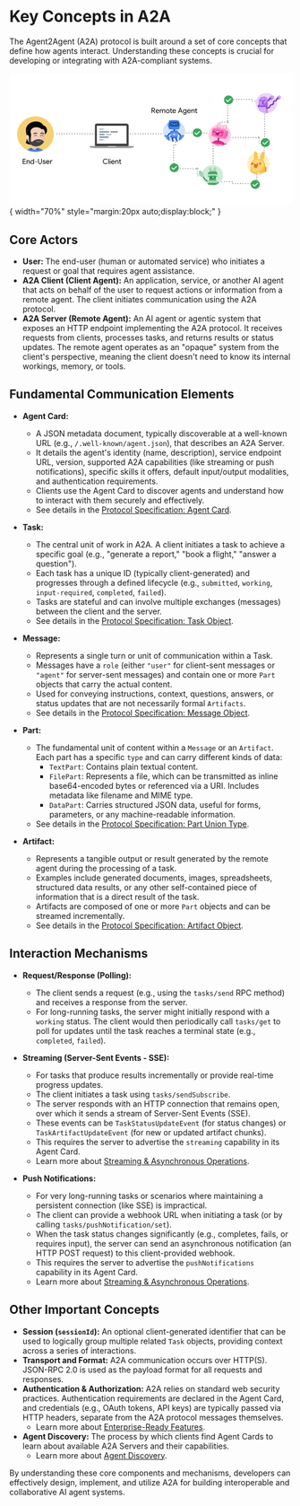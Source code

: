 # Key Concepts in A2A

The Agent2Agent (A2A) protocol is built around a set of core concepts that define how agents interact. Understanding these concepts is crucial for developing or integrating with A2A-compliant systems.

![A2A Actors showing a User, A2A Client (Client Agent), and A2A Server (Remote Agent)](../assets/a2a-actors.png){ width="70%" style="margin:20px auto;display:block;" }

## Core Actors

- **User:** The end-user (human or automated service) who initiates a request or goal that requires agent assistance.
- **A2A Client (Client Agent):** An application, service, or another AI agent that acts on behalf of the user to request actions or information from a remote agent. The client initiates communication using the A2A protocol.
- **A2A Server (Remote Agent):** An AI agent or agentic system that exposes an HTTP endpoint implementing the A2A protocol. It receives requests from clients, processes tasks, and returns results or status updates. The remote agent operates as an "opaque" system from the client's perspective, meaning the client doesn't need to know its internal workings, memory, or tools.

## Fundamental Communication Elements

- **Agent Card:**
  - A JSON metadata document, typically discoverable at a well-known URL (e.g., `/.well-known/agent.json`), that describes an A2A Server.
  - It details the agent's identity (name, description), service endpoint URL, version, supported A2A capabilities (like streaming or push notifications), specific skills it offers, default input/output modalities, and authentication requirements.
  - Clients use the Agent Card to discover agents and understand how to interact with them securely and effectively.
  - See details in the [Protocol Specification: Agent Card](../specification.md#5-agent-discovery-the-agent-card).

- **Task:**
  - The central unit of work in A2A. A client initiates a task to achieve a specific goal (e.g., "generate a report," "book a flight," "answer a question").
  - Each task has a unique ID (typically client-generated) and progresses through a defined lifecycle (e.g., `submitted`, `working`, `input-required`, `completed`, `failed`).
  - Tasks are stateful and can involve multiple exchanges (messages) between the client and the server.
  - See details in the [Protocol Specification: Task Object](../specification.md#61-task-object).

- **Message:**
  - Represents a single turn or unit of communication within a Task.
  - Messages have a `role` (either `"user"` for client-sent messages or `"agent"` for server-sent messages) and contain one or more `Part` objects that carry the actual content.
  - Used for conveying instructions, context, questions, answers, or status updates that are not necessarily formal `Artifacts`.
  - See details in the [Protocol Specification: Message Object](../specification.md#64-message-object).

- **Part:**
  - The fundamental unit of content within a `Message` or an `Artifact`. Each part has a specific `type` and can carry different kinds of data:
    - `TextPart`: Contains plain textual content.
    - `FilePart`: Represents a file, which can be transmitted as inline base64-encoded bytes or referenced via a URI. Includes metadata like filename and MIME type.
    - `DataPart`: Carries structured JSON data, useful for forms, parameters, or any machine-readable information.
  - See details in the [Protocol Specification: Part Union Type](../specification.md#65-part-union-type).

- **Artifact:**
  - Represents a tangible output or result generated by the remote agent during the processing of a task.
  - Examples include generated documents, images, spreadsheets, structured data results, or any other self-contained piece of information that is a direct result of the task.
  - Artifacts are composed of one or more `Part` objects and can be streamed incrementally.
  - See details in the [Protocol Specification: Artifact Object](../specification.md#67-artifact-object).

## Interaction Mechanisms

- **Request/Response (Polling):**
  - The client sends a request (e.g., using the `tasks/send` RPC method) and receives a response from the server.
  - For long-running tasks, the server might initially respond with a `working` status. The client would then periodically call `tasks/get` to poll for updates until the task reaches a terminal state (e.g., `completed`, `failed`).

- **Streaming (Server-Sent Events - SSE):**
  - For tasks that produce results incrementally or provide real-time progress updates.
  - The client initiates a task using `tasks/sendSubscribe`.
  - The server responds with an HTTP connection that remains open, over which it sends a stream of Server-Sent Events (SSE).
  - These events can be `TaskStatusUpdateEvent` (for status changes) or `TaskArtifactUpdateEvent` (for new or updated artifact chunks).
  - This requires the server to advertise the `streaming` capability in its Agent Card.
  - Learn more about [Streaming & Asynchronous Operations](./streaming-and-async.md).

- **Push Notifications:**
  - For very long-running tasks or scenarios where maintaining a persistent connection (like SSE) is impractical.
  - The client can provide a webhook URL when initiating a task (or by calling `tasks/pushNotification/set`).
  - When the task status changes significantly (e.g., completes, fails, or requires input), the server can send an asynchronous notification (an HTTP POST request) to this client-provided webhook.
  - This requires the server to advertise the `pushNotifications` capability in its Agent Card.
  - Learn more about [Streaming & Asynchronous Operations](./streaming-and-async.md).

## Other Important Concepts

- **Session (`sessionId`):** An optional client-generated identifier that can be used to logically group multiple related `Task` objects, providing context across a series of interactions.
- **Transport and Format:** A2A communication occurs over HTTP(S). JSON-RPC 2.0 is used as the payload format for all requests and responses.
- **Authentication & Authorization:** A2A relies on standard web security practices. Authentication requirements are declared in the Agent Card, and credentials (e.g., OAuth tokens, API keys) are typically passed via HTTP headers, separate from the A2A protocol messages themselves.
  - Learn more about [Enterprise-Ready Features](./enterprise-ready.md).
- **Agent Discovery:** The process by which clients find Agent Cards to learn about available A2A Servers and their capabilities.
  - Learn more about [Agent Discovery](./agent-discovery.md).

By understanding these core components and mechanisms, developers can effectively design, implement, and utilize A2A for building interoperable and collaborative AI agent systems.
